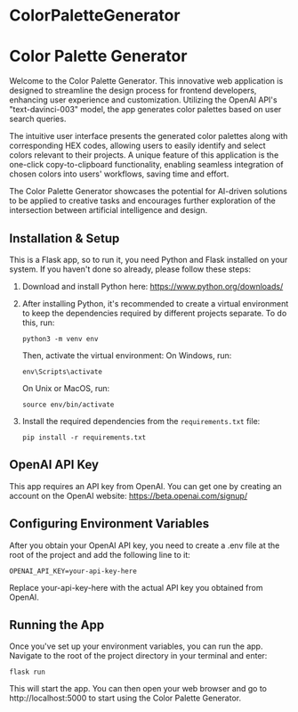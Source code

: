 # ColorPaletteGenerator

# Color Palette Generator

Welcome to the Color Palette Generator. This innovative web application is designed to streamline the design process for frontend developers, enhancing user experience and customization. Utilizing the OpenAI API's "text-davinci-003" model, the app generates color palettes based on user search queries.

The intuitive user interface presents the generated color palettes along with corresponding HEX codes, allowing users to easily identify and select colors relevant to their projects. A unique feature of this application is the one-click copy-to-clipboard functionality, enabling seamless integration of chosen colors into users' workflows, saving time and effort.

The Color Palette Generator showcases the potential for AI-driven solutions to be applied to creative tasks and encourages further exploration of the intersection between artificial intelligence and design.

## Installation & Setup

This is a Flask app, so to run it, you need Python and Flask installed on your system. If you haven't done so already, please follow these steps:

1. Download and install Python here: https://www.python.org/downloads/

2. After installing Python, it's recommended to create a virtual environment to keep the dependencies required by different projects separate. To do this, run:
    ```shell
    python3 -m venv env
    ```
    Then, activate the virtual environment:
    On Windows, run:
    ```shell
    env\Scripts\activate
    ```
    On Unix or MacOS, run:
    ```shell
    source env/bin/activate
    ```
3. Install the required dependencies from the `requirements.txt` file:
    ```shell
    pip install -r requirements.txt
    ```
## OpenAI API Key

This app requires an API key from OpenAI. You can get one by creating an account on the OpenAI website: https://beta.openai.com/signup/

## Configuring Environment Variables

After you obtain your OpenAI API key, you need to create a .env file at the root of the project and add the following line to it:

```shell
OPENAI_API_KEY=your-api-key-here
```

Replace your-api-key-here with the actual API key you obtained from OpenAI.

## Running the App

Once you've set up your environment variables, you can run the app. Navigate to the root of the project directory in your terminal and enter:
```shell
flask run
```

This will start the app. You can then open your web browser and go to http://localhost:5000 to start using the Color Palette Generator.
